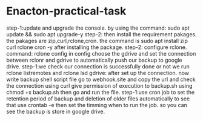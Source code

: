 # Enacton-practical-task
step-1:update and upgrade the console.
by using the command: sudo apt update && sudo apt upgrade-y
step-2: then install the requirement pakages.
the pakages are zip,curl,rclone,cron.
the command is sudo apt install zip curl rclone cron -y
after installing the package.
step-2: configure rclone.
command: rclone config
in config choose the gdrive and set the connection between rclonr and gdrive to automatically push our backup to google drive.
step-1:we check our connection is successfully done or not we run rclone listremotes
and rclone lsd gdrive:
after set up the connection.
now write backup shell script file
go to webhook.site and copy the url and check the connection using curl
give permission of execution to backup.sh using chmod +x backup.sh
then go and run the file.
step-1:use cron job to set the retention period of backup and deletion of older files automatically
to see that use crontab -e
then set the timming when to run the job.
so you can see the backup is store in google drive.

